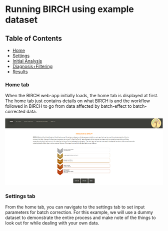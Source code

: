 # Running BIRCH using example dataset

## Table of Contents
- [Home](#home)
- [Settings](#settings)
- [Initial Analysis](#initial-analysis)
- [Diagnosis+Filtering](#diagnosis+filtering)
- [Results](#results)

### Home tab
When the BIRCH web-app initially loads, the home tab is displayed at first. The home tab just contains details on what BIRCH is and the workflow followed in BIRCH to go from data affected by batch-effect to batch-corrected data. 

![BIRCH settings page](Images/home.PNG)

### Settings tab
From the home tab, you can navigate to the settings tab to set input parameters for batch correction. For this example, we will use a dummy dataset to demonstrate the entire process and make note of the things to look out for while dealing with your own data.  